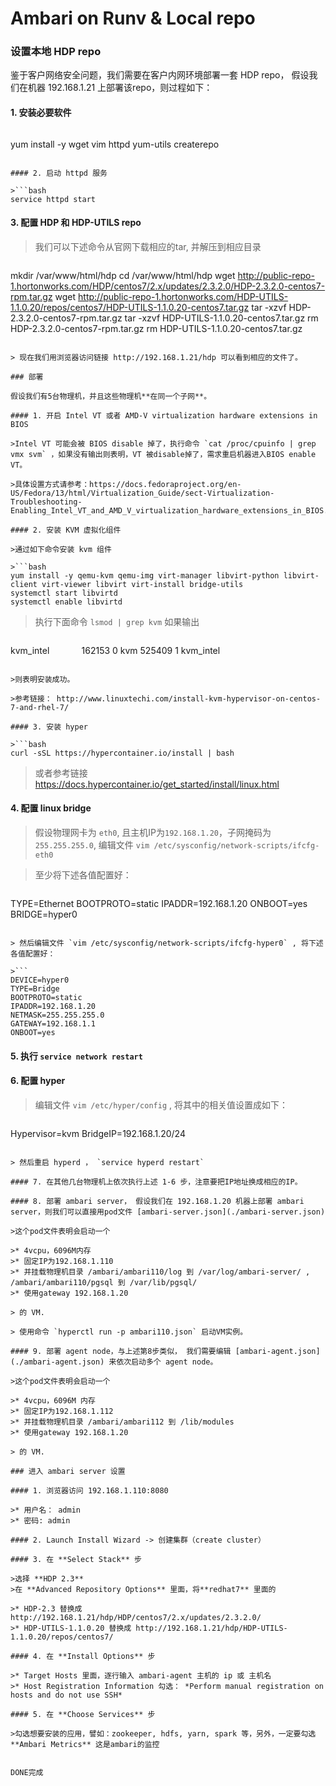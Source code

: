 Ambari on Runv & Local repo
===========================


### 设置本地 HDP repo

鉴于客户网络安全问题，我们需要在客户内网环境部署一套 HDP repo， 假设我们在机器 192.168.1.21 上部署该repo，则过程如下：

#### 1. 安装必要软件

>```bash
yum install -y wget vim httpd yum-utils createrepo
```

#### 2. 启动 httpd 服务

>```bash
service httpd start
```

#### 3. 配置 HDP 和 HDP-UTILS repo

>我们可以下述命令从官网下载相应的tar, 并解压到相应目录

>```bash
mkdir /var/www/html/hdp
cd /var/www/html/hdp
wget http://public-repo-1.hortonworks.com/HDP/centos7/2.x/updates/2.3.2.0/HDP-2.3.2.0-centos7-rpm.tar.gz
wget http://public-repo-1.hortonworks.com/HDP-UTILS-1.1.0.20/repos/centos7/HDP-UTILS-1.1.0.20-centos7.tar.gz
tar -xzvf HDP-2.3.2.0-centos7-rpm.tar.gz
tar -xzvf HDP-UTILS-1.1.0.20-centos7.tar.gz
rm HDP-2.3.2.0-centos7-rpm.tar.gz
rm HDP-UTILS-1.1.0.20-centos7.tar.gz
```

> 现在我们用浏览器访问链接 http://192.168.1.21/hdp 可以看到相应的文件了。

### 部署

假设我们有5台物理机，并且这些物理机**在同一个子网**。

#### 1. 开启 Intel VT 或者 AMD-V virtualization hardware extensions in BIOS

>Intel VT 可能会被 BIOS disable 掉了，执行命令 `cat /proc/cpuinfo | grep vmx svm` ，如果没有输出则表明，VT 被disable掉了，需求重启机器进入BIOS enable VT。

>具体设置方式请参考：https://docs.fedoraproject.org/en-US/Fedora/13/html/Virtualization_Guide/sect-Virtualization-Troubleshooting-Enabling_Intel_VT_and_AMD_V_virtualization_hardware_extensions_in_BIOS.html

#### 2. 安装 KVM 虚拟化组件

>通过如下命令安装 kvm 组件

>```bash
yum install -y qemu-kvm qemu-img virt-manager libvirt-python libvirt-client virt-viewer libvirt virt-install bridge-utils
systemctl start libvirtd
systemctl enable libvirtd
```

>执行下面命令 `lsmod | grep kvm` 如果输出

>```
kvm_intel             162153  0
kvm                   525409  1 kvm_intel
```

>则表明安装成功。

>参考链接： http://www.linuxtechi.com/install-kvm-hypervisor-on-centos-7-and-rhel-7/

#### 3. 安装 hyper

>```bash
curl -sSL https://hypercontainer.io/install | bash
```

>或者参考链接 https://docs.hypercontainer.io/get_started/install/linux.html

#### 4. 配置 linux bridge
>假设物理网卡为 `eth0`, 且主机IP为`192.168.1.20`，子网掩码为`255.255.255.0`, 编辑文件 `vim /etc/sysconfig/network-scripts/ifcfg-eth0`

>至少将下述各值配置好：

>```
TYPE=Ethernet
BOOTPROTO=static
IPADDR=192.168.1.20
ONBOOT=yes
BRIDGE=hyper0
```

> 然后编辑文件 `vim /etc/sysconfig/network-scripts/ifcfg-hyper0` , 将下述各值配置好：

>```
DEVICE=hyper0
TYPE=Bridge
BOOTPROTO=static
IPADDR=192.168.1.20
NETMASK=255.255.255.0
GATEWAY=192.168.1.1
ONBOOT=yes
```

#### 5. 执行 `service network restart`

#### 6. 配置 hyper
> 编辑文件 `vim /etc/hyper/config` , 将其中的相关值设置成如下：

>```
Hypervisor=kvm
BridgeIP=192.168.1.20/24
```

> 然后重启 hyperd ， `service hyperd restart`

#### 7. 在其他几台物理机上依次执行上述 1-6 步，注意要把IP地址换成相应的IP。

#### 8. 部署 ambari server， 假设我们在 192.168.1.20 机器上部署 ambari server，则我们可以直接用pod文件 [ambari-server.json](./ambari-server.json)

>这个pod文件表明会启动一个

>* 4vcpu，6096M内存
>* 固定IP为192.168.1.110
>* 并挂载物理机目录 /ambari/ambari110/log 到 /var/log/ambari-server/ , /ambari/ambari110/pgsql 到 /var/lib/pgsql/
>* 使用gateway 192.168.1.20

> 的 VM.

> 使用命令 `hyperctl run -p ambari110.json` 启动VM实例。

#### 9. 部署 agent node，与上述第8步类似， 我们需要编辑 [ambari-agent.json](./ambari-agent.json) 来依次启动多个 agent node。

>这个pod文件表明会启动一个

>* 4vcpu，6096M 内存
>* 固定IP为192.168.1.112
>* 并挂载物理机目录 /ambari/ambari112 到 /lib/modules
>* 使用gateway 192.168.1.20

> 的 VM.

### 进入 ambari server 设置

#### 1. 浏览器访问 192.168.1.110:8080

>* 用户名： admin
>* 密码: admin

#### 2. Launch Install Wizard -> 创建集群（create cluster）

#### 3. 在 **Select Stack** 步

>选择 **HDP 2.3**
>在 **Advanced Repository Options** 里面，将**redhat7** 里面的

>* HDP-2.3 替换成 http://192.168.1.21/hdp/HDP/centos7/2.x/updates/2.3.2.0/
>* HDP-UTILS-1.1.0.20 替换成 http://192.168.1.21/hdp/HDP-UTILS-1.1.0.20/repos/centos7/

#### 4. 在 **Install Options** 步

>* Target Hosts 里面，逐行输入 ambari-agent 主机的 ip 或 主机名
>* Host Registration Information 勾选： *Perform manual registration on hosts and do not use SSH*

#### 5. 在 **Choose Services** 步

>勾选想要安装的应用，譬如：zookeeper, hdfs, yarn, spark 等，另外，一定要勾选 **Ambari Metrics** 这是ambari的监控


DONE完成
